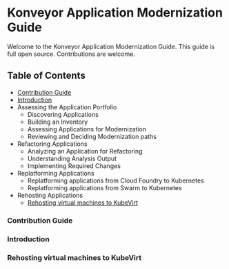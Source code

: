 # Konveyor Application Modernization Guide

Welcome to the Konveyor Application Modernization Guide. This guide is full open source. Contributions are welcome.

## Table of Contents
 * [Contribution Guide](#contribution-guide)
 * [Introduction](#introduction)
 * Assessing the Application Portfolio
   * Discovering Applications
   * Building an Inventory
   * Assessing Applications for Modernization
   * Reviewing and Deciding Modernization paths
 * Refactoring Applications
   * Analyzing an Application for Refactoring
   * Understanding Analysis Output
   * Implementing Required Changes
 * Replatforming Applications
   * Replatforming applications from Cloud Foundry to Kubernetes
   * Replatforming applications from Swarm to Kubernetes
 * Rehosting Applications
   * [Rehosting virtual machines to KubeVirt](#rehosting-virtual-machines-to-kubevirt)


### Contribution Guide



### Introduction



### Rehosting virtual machines to KubeVirt
